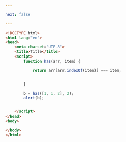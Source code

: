 ```yaml
---

next: false

---
```




<BlogInfo id="247"/>

```html
<!DOCTYPE html>
<html lang="en">
<head>
    <meta charset="UTF-8">
    <title>Title</title>
    <script>
        function has(arr, item) {

            return arr[arr.indexOf(item)] === item;


        }

        b = has([1, 1, 2], 2);
        alert(b);


    </script>
</head>
<body>

</body>
</html>
```



<ActionBox />

